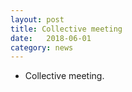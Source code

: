 ```yaml
---
layout: post
title: Collective meeting
date:   2018-06-01
category: news
---
```


* Collective meeting. 
